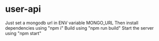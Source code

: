 # user-api

Just set a mongodb url in ENV variable MONGO_URL
Then install dependencies using "npm i"
Build using "npm run build"
Start the server using "npm start"

